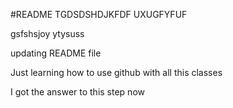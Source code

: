 #README
TGDSDSHDJKFDF
UXUGFYFUF

gsfshsjoy
ytysuss

updating README file

Just learning how to use github with all this classes

I got the answer to this step now

